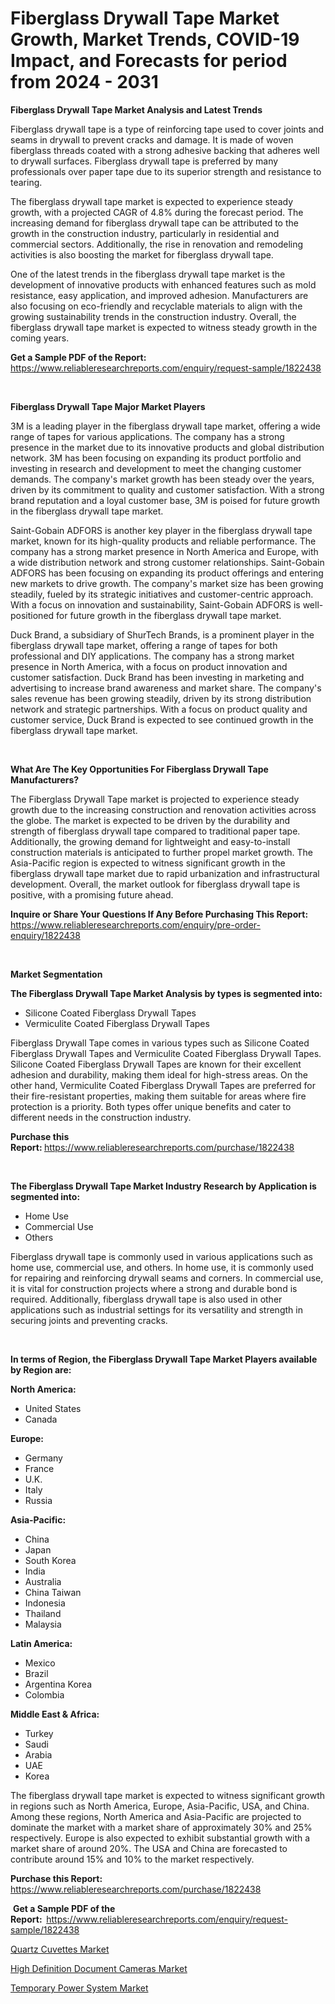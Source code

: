 <p><h1>Fiberglass Drywall Tape Market Growth, Market Trends, COVID-19 Impact, and Forecasts for period from 2024 - 2031</h1></p><p><strong>Fiberglass Drywall Tape Market Analysis and Latest Trends</strong></p>
<p><p>Fiberglass drywall tape is a type of reinforcing tape used to cover joints and seams in drywall to prevent cracks and damage. It is made of woven fiberglass threads coated with a strong adhesive backing that adheres well to drywall surfaces. Fiberglass drywall tape is preferred by many professionals over paper tape due to its superior strength and resistance to tearing.</p><p>The fiberglass drywall tape market is expected to experience steady growth, with a projected CAGR of 4.8% during the forecast period. The increasing demand for fiberglass drywall tape can be attributed to the growth in the construction industry, particularly in residential and commercial sectors. Additionally, the rise in renovation and remodeling activities is also boosting the market for fiberglass drywall tape.</p><p>One of the latest trends in the fiberglass drywall tape market is the development of innovative products with enhanced features such as mold resistance, easy application, and improved adhesion. Manufacturers are also focusing on eco-friendly and recyclable materials to align with the growing sustainability trends in the construction industry. Overall, the fiberglass drywall tape market is expected to witness steady growth in the coming years.</p></p>
<p><strong>Get a Sample PDF of the Report:&nbsp;</strong> <a href="https://www.reliableresearchreports.com/enquiry/request-sample/1822438">https://www.reliableresearchreports.com/enquiry/request-sample/1822438</a></p>
<p>&nbsp;</p>
<p><strong>Fiberglass Drywall Tape Major Market Players</strong></p>
<p><p>3M is a leading player in the fiberglass drywall tape market, offering a wide range of tapes for various applications. The company has a strong presence in the market due to its innovative products and global distribution network. 3M has been focusing on expanding its product portfolio and investing in research and development to meet the changing customer demands. The company's market growth has been steady over the years, driven by its commitment to quality and customer satisfaction. With a strong brand reputation and a loyal customer base, 3M is poised for future growth in the fiberglass drywall tape market.</p><p>Saint-Gobain ADFORS is another key player in the fiberglass drywall tape market, known for its high-quality products and reliable performance. The company has a strong market presence in North America and Europe, with a wide distribution network and strong customer relationships. Saint-Gobain ADFORS has been focusing on expanding its product offerings and entering new markets to drive growth. The company's market size has been growing steadily, fueled by its strategic initiatives and customer-centric approach. With a focus on innovation and sustainability, Saint-Gobain ADFORS is well-positioned for future growth in the fiberglass drywall tape market.</p><p>Duck Brand, a subsidiary of ShurTech Brands, is a prominent player in the fiberglass drywall tape market, offering a range of tapes for both professional and DIY applications. The company has a strong market presence in North America, with a focus on product innovation and customer satisfaction. Duck Brand has been investing in marketing and advertising to increase brand awareness and market share. The company's sales revenue has been growing steadily, driven by its strong distribution network and strategic partnerships. With a focus on product quality and customer service, Duck Brand is expected to see continued growth in the fiberglass drywall tape market.</p></p>
<p>&nbsp;</p>
<p><strong>What Are The Key Opportunities For Fiberglass Drywall Tape Manufacturers?</strong></p>
<p><p>The Fiberglass Drywall Tape market is projected to experience steady growth due to the increasing construction and renovation activities across the globe. The market is expected to be driven by the durability and strength of fiberglass drywall tape compared to traditional paper tape. Additionally, the growing demand for lightweight and easy-to-install construction materials is anticipated to further propel market growth. The Asia-Pacific region is expected to witness significant growth in the fiberglass drywall tape market due to rapid urbanization and infrastructural development. Overall, the market outlook for fiberglass drywall tape is positive, with a promising future ahead.</p></p>
<p><strong>Inquire or Share Your Questions If Any Before Purchasing This Report:</strong> <a href="https://www.reliableresearchreports.com/enquiry/pre-order-enquiry/1822438">https://www.reliableresearchreports.com/enquiry/pre-order-enquiry/1822438</a></p>
<p>&nbsp;</p>
<p><strong>Market Segmentation</strong></p>
<p><strong>The Fiberglass Drywall Tape Market Analysis by types is segmented into:</strong></p>
<p><ul><li>Silicone Coated Fiberglass Drywall Tapes</li><li>Vermiculite Coated Fiberglass Drywall Tapes</li></ul></p>
<p><p>Fiberglass Drywall Tape comes in various types such as Silicone Coated Fiberglass Drywall Tapes and Vermiculite Coated Fiberglass Drywall Tapes. Silicone Coated Fiberglass Drywall Tapes are known for their excellent adhesion and durability, making them ideal for high-stress areas. On the other hand, Vermiculite Coated Fiberglass Drywall Tapes are preferred for their fire-resistant properties, making them suitable for areas where fire protection is a priority. Both types offer unique benefits and cater to different needs in the construction industry.</p></p>
<p><strong>Purchase this Report:&nbsp;</strong><a href="https://www.reliableresearchreports.com/purchase/1822438">https://www.reliableresearchreports.com/purchase/1822438</a></p>
<p>&nbsp;</p>
<p><strong>The Fiberglass Drywall Tape Market Industry Research by Application is segmented into:</strong></p>
<p><ul><li>Home Use</li><li>Commercial Use</li><li>Others</li></ul></p>
<p><p>Fiberglass drywall tape is commonly used in various applications such as home use, commercial use, and others. In home use, it is commonly used for repairing and reinforcing drywall seams and corners. In commercial use, it is vital for construction projects where a strong and durable bond is required. Additionally, fiberglass drywall tape is also used in other applications such as industrial settings for its versatility and strength in securing joints and preventing cracks.</p></p>
<p>&nbsp;</p>
<p><strong>In terms of Region, the Fiberglass Drywall Tape Market Players available by Region are:</strong></p>
<p>
    <p> <strong> North America: </strong>
        <ul>
            <li>United States</li>
            <li>Canada</li>
        </ul>
        </p> 
    <p> <strong> Europe: </strong>
        <ul>
            <li>Germany</li>
            <li>France</li>
            <li>U.K.</li>
            <li>Italy</li>
            <li>Russia</li>
        </ul>
        </p> 
    <p> <strong> Asia-Pacific: </strong>
        <ul>
            <li>China</li>
            <li>Japan</li>
            <li>South Korea</li>
            <li>India</li>
            <li>Australia</li>
            <li>China Taiwan</li>
            <li>Indonesia</li>
            <li>Thailand</li>
            <li>Malaysia</li>
        </ul>
        </p> 
    <p> <strong> Latin America: </strong>
        <ul>
            <li>Mexico</li>
            <li>Brazil</li>
            <li>Argentina Korea</li>
            <li>Colombia</li>
        </ul>
        </p> 
    <p> <strong> Middle East & Africa: </strong>
        <ul>
            <li>Turkey</li>
            <li>Saudi</li>
            <li>Arabia</li>
            <li>UAE</li>
            <li>Korea</li>
        </ul>
    </p>
    </p>
<p><p>The fiberglass drywall tape market is expected to witness significant growth in regions such as North America, Europe, Asia-Pacific, USA, and China. Among these regions, North America and Asia-Pacific are projected to dominate the market with a market share of approximately 30% and 25% respectively. Europe is also expected to exhibit substantial growth with a market share of around 20%. The USA and China are forecasted to contribute around 15% and 10% to the market respectively.</p></p>
<p><strong>Purchase this Report: </strong><a href="https://www.reliableresearchreports.com/purchase/1822438">https://www.reliableresearchreports.com/purchase/1822438</a></p>
<p>&nbsp;<strong>Get a Sample PDF of the Report:&nbsp;&nbsp;</strong><a href="https://www.reliableresearchreports.com/enquiry/request-sample/1822438">https://www.reliableresearchreports.com/enquiry/request-sample/1822438</a></p>
<p><strong></strong></p>
<p><p><a href="https://view.publitas.com/reportprime-1/quartz-cuvettes-market-size-growth-outlook-from-2023-to-2030-projecting-at-markets-trends-analysis-by-application-regional-outlook-and-revenue/">Quartz Cuvettes Market</a></p><p><a href="https://view.publitas.com/reportprime-1/high-definition-document-cameras-market-offers-provide-insightful-data-for-the-time-period-from-2023-to-2030-and-also-provide-analysis-based-on-application-type-and-region/">High Definition Document Cameras Market</a></p><p><a href="https://view.publitas.com/reportprime-1/temporary-power-system-market-provides-a-comprehensive-analysis-including-a-macro-overview-of-the-market-as-well-as-micro-details-such-as-market-size-and-competitive-landscape/">Temporary Power System Market</a></p></p>